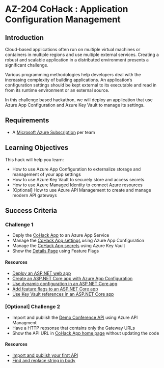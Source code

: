 # AZ-204 CoHack : Application Configuration Management

## Introduction

Cloud-based applications often run on multiple virtual machines or containers in multiple regions and use multiple external services. Creating a robust and scalable application in a distributed environment presents a significant challenge.

Various programming methodologies help developers deal with the increasing complexity of building applications. An application’s configuration settings should be kept external to its executable and read in from its runtime environment or an external source.

In this challenge based hackathon, we will deploy an application that use Azure App Configuration and Azure Key Vault to manage its settings.

## Requirements

- A [Microsoft Azure Subscription](http://portal.azure.com) per team

## Learning Objectives

This hack will help you learn:

- How to use Azure App Configuration to externalize storage and management of your app settings
- How to use Azure Key Vault to securely store and access secrets
- How to use Azure Managed Identity to connect Azure resources
- [Optional] How to use Azure API Management to create and manage modern API gateways

## Success Criteria

### Challenge 1

- Deply the [CoHack App](/src) to an Azure App Service
- Manage the [CoHack App settings](/src/appsettings.json) using Azure App Configuration
- Manage the [CoHack App secrets](/src/appsettings.json) using Azure Key Vault
- Show the [Details Page](/src/Pages/Details.cshtml) using Feature Flags

#### Resources

- [Deploy an ASP.NET web app](https://learn.microsoft.com/azure/app-service/quickstart-dotnetcore?tabs=net60&pivots=development-environment-cli)
- [Create an ASP.NET Core app with Azure App Configuration](https://learn.microsoft.com/azure/azure-app-configuration/quickstart-aspnet-core-app?tabs=core6x)
- [Use dynamic configuration in an ASP.NET Core app](https://learn.microsoft.com/azure/azure-app-configuration/enable-dynamic-configuration-aspnet-core?tabs=core6x)
- [Add feature flags to an ASP.NET Core app](https://learn.microsoft.com/azure/azure-app-configuration/quickstart-feature-flag-aspnet-core?tabs=core6x)
- [Use Key Vault references in an ASP.NET Core app](https://learn.microsoft.com/azure/azure-app-configuration/use-key-vault-references-dotnet-core?tabs=core5x)

### [Optional] Challenge 2

- Import and publish the [Demo Conference API](https://conferenceapi.azurewebsites.net/?format=json) using Azure API Managment
- Have a HTTP repsonse that contains only the Gateway URLs
- Show the API URL in [CoHack App home page](/src/Pages/Index.cshtml) without updating the code

#### Resources

- [Import and publish your first API](https://learn.microsoft.com/azure/api-management/import-and-publish)
- [Find and replace string in body](https://learn.microsoft.com/azure/api-management/find-and-replace-policy)
